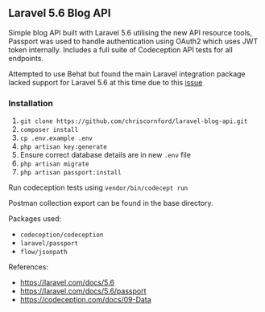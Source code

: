 ## Laravel 5.6 Blog API

Simple blog API built with Laravel 5.6 utilising the new API resource tools, 
Passport was used to handle authentication using OAuth2 which uses JWT token internally.
Includes a full suite of Codeception API tests for all endpoints.

Attempted to use Behat but found the main Laravel integration package lacked support for Laravel 5.6 at this time due to this [issue](https://github.com/laracasts/Behat-Laravel-Extension/issues/78)

### Installation

1. `git clone https://github.com/chriscornford/laravel-blog-api.git`
2. `composer install`
3. `cp .env.example .env`
4. `php artisan key:generate`
5. Ensure correct database details are in new `.env` file
6. `php artisan migrate`
7. `php artisan passport:install`

Run codeception tests using `vendor/bin/codecept run`

Postman collection export can be found in the base directory.

Packages used:
* `codeception/codeception`
* `laravel/passport`
* `flow/jsonpath`

References:
* https://laravel.com/docs/5.6
* https://laravel.com/docs/5.6/passport
* https://codeception.com/docs/09-Data
